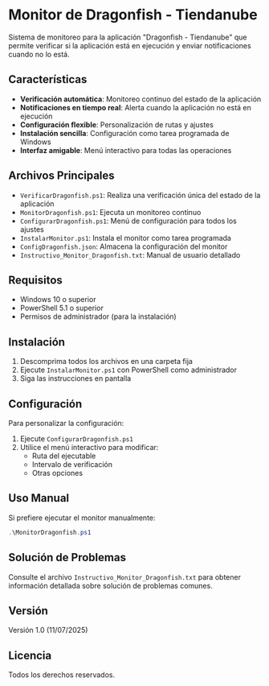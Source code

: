 # Monitor de Dragonfish - Tiendanube

Sistema de monitoreo para la aplicación "Dragonfish - Tiendanube" que permite verificar si la aplicación está en ejecución y enviar notificaciones cuando no lo está.

## Características

- **Verificación automática**: Monitoreo continuo del estado de la aplicación
- **Notificaciones en tiempo real**: Alerta cuando la aplicación no está en ejecución
- **Configuración flexible**: Personalización de rutas y ajustes
- **Instalación sencilla**: Configuración como tarea programada de Windows
- **Interfaz amigable**: Menú interactivo para todas las operaciones

## Archivos Principales

- `VerificarDragonfish.ps1`: Realiza una verificación única del estado de la aplicación
- `MonitorDragonfish.ps1`: Ejecuta un monitoreo continuo
- `ConfigurarDragonfish.ps1`: Menú de configuración para todos los ajustes
- `InstalarMonitor.ps1`: Instala el monitor como tarea programada
- `ConfigDragonfish.json`: Almacena la configuración del monitor
- `Instructivo_Monitor_Dragonfish.txt`: Manual de usuario detallado

## Requisitos

- Windows 10 o superior
- PowerShell 5.1 o superior
- Permisos de administrador (para la instalación)

## Instalación

1. Descomprima todos los archivos en una carpeta fija
2. Ejecute `InstalarMonitor.ps1` con PowerShell como administrador
3. Siga las instrucciones en pantalla

## Configuración

Para personalizar la configuración:

1. Ejecute `ConfigurarDragonfish.ps1`
2. Utilice el menú interactivo para modificar:
   - Ruta del ejecutable
   - Intervalo de verificación
   - Otras opciones

## Uso Manual

Si prefiere ejecutar el monitor manualmente:

```powershell
.\MonitorDragonfish.ps1
```

## Solución de Problemas

Consulte el archivo `Instructivo_Monitor_Dragonfish.txt` para obtener información detallada sobre solución de problemas comunes.

## Versión

Versión 1.0 (11/07/2025)

## Licencia

Todos los derechos reservados.
